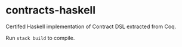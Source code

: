 # contracts-haskell

Certifed Haskell implementation of Contract DSL extracted from Coq.

Run `stack build` to compile.